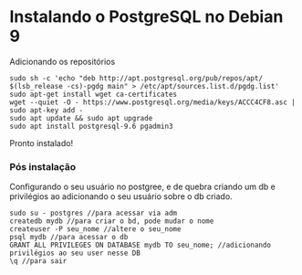 # Instalando o PostgreSQL no Debian 9

Adicionando os repositórios

<!-- language: shell -->
	sudo sh -c 'echo "deb http://apt.postgresql.org/pub/repos/apt/ $(lsb_release -cs)-pgdg main" > /etc/apt/sources.list.d/pgdg.list'
	sudo apt-get install wget ca-certificates 
	wget --quiet -O - https://www.postgresql.org/media/keys/ACCC4CF8.asc | sudo apt-key add -
	sudo apt update && sudo apt upgrade
	sudo apt install postgresql-9.6 pgadmin3
<!-- language: shell -->

Pronto instalado!

### Pós instalação
Configurando o seu usuário no postgree, e de quebra criando um db e privilégios ao adicionando o seu usuário sobre o db criado.

<!-- language: shell -->
	sudo su - postgres //para acessar via adm
	createdb mydb //para criar o bd, pode mudar o nome
	createuser -P seu_nome //altere o seu_nome
	psql mydb //para acessar o db
	GRANT ALL PRIVILEGES ON DATABASE mydb TO seu_nome; //adicionando privilégios ao seu user nesse DB
	\q //para sair
<!-- language: shell--> 
